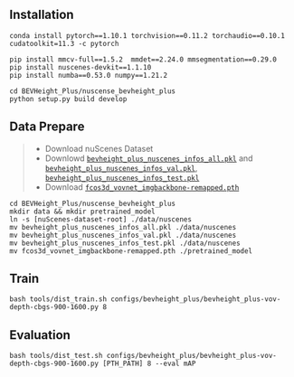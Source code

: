 ## Installation
```shell
conda install pytorch==1.10.1 torchvision==0.11.2 torchaudio==0.10.1 cudatoolkit=11.3 -c pytorch

pip install mmcv-full==1.5.2  mmdet==2.24.0 mmsegmentation==0.29.0
pip install nuscenes-devkit==1.1.10
pip install numba==0.53.0 numpy==1.21.2

cd BEVHeight_Plus/nuscense_bevheight_plus
python setup.py build develop
```
## Data Prepare

>* Download nuScenes Dataset
>* Downlowd [`bevheight_plus_nuscenes_infos_all.pkl`](https://cloud.tsinghua.edu.cn/f/18803f287e2a4f20a1a9/?dl=1) and [`bevheight_plus_nuscenes_infos_val.pkl`](https://cloud.tsinghua.edu.cn/f/bee57ee6237f42cca3fa/?dl=1), [`bevheight_plus_nuscenes_infos_test.pkl`](https://cloud.tsinghua.edu.cn/f/0b84d3ea57d24e18b7ce/?dl=1)
>* Download  [`fcos3d_vovnet_imgbackbone-remapped.pth`](https://cloud.tsinghua.edu.cn/f/df9230cea69e4eeab116/?dl=1)

```shell
cd BEVHeight_Plus/nuscense_bevheight_plus 
mkdir data && mkdir pretrained_model
ln -s [nuScenes-dataset-root] ./data/nuscenes
mv bevheight_plus_nuscenes_infos_all.pkl ./data/nuscenes
mv bevheight_plus_nuscenes_infos_val.pkl ./data/nuscenes
mv bevheight_plus_nuscenes_infos_test.pkl ./data/nuscenes
mv fcos3d_vovnet_imgbackbone-remapped.pth ./pretrained_model
```

## Train
```shell
bash tools/dist_train.sh configs/bevheight_plus/bevheight_plus-vov-depth-cbgs-900-1600.py 8
```

## Evaluation
```shell
bash tools/dist_test.sh configs/bevheight_plus/bevheight_plus-vov-depth-cbgs-900-1600.py [PTH_PATH] 8 --eval mAP
```


